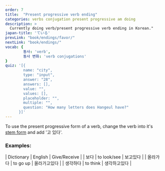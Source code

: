 ```yaml
---
order: 7
title:  "Present progressive verb ending"
categories: verbs conjugation present progressive am doing
description: >
  Currently doing verb/present progressive verb ending in Korean."
japan-title: 'ている'
prevLink: "book/endings/favor/"
nextLink: "book/endings/"
vocab: {
		동사: 'verb',
		동사 변화: 'verb conjugations'
}
quiz: '[{
        name: "city",
        type: "input",
        answer: "28",
        answers: [],
        value: "",
        values: [],
        placeholder: "",
        multiple: "",
        question: "How many letters does Hangeul have?"
      }]'
---
```


To use the present progressive form of a verb, change the verb into it's [stem form]({{site.baseurl}}/book/verbs/stem/)
and add '고 있다'.

### Examples:

| Dictionary | English | Give/Receive |
| 보다 | to look/see | 보고있다 |
| 올라가다 | to go up | 올라가고있다 |
| 생각하다 | to think | 생각하고있다 |
